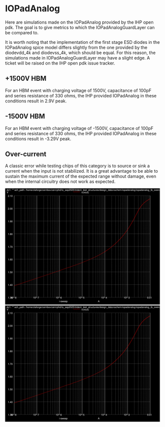 # IOPadAnalog

Here are simulations made on the IOPadAnalog provided by the IHP open pdk.
The goal is to give metrics to which the IOPadAnalogGuardLayer can be compared
to.

It is worth noting that the implementation of the first stage ESD diodes in the
IOPadAnalog spice model differs slightly from the one provided by the diodevdd_4k
and diodevss_4k, which should be equal. For this reason, the simulations
made in IOPadAnalogGuardLayer may have a slight edge. A ticket will be raised
on the IHP open pdk issue tracker.

## +1500V HBM

For an HBM event with charging voltage of 1500V, capacitance of 100pF
and series resistance of 330 ohms, the IHP provided IOPadAnalog in these conditions
result in 2.9V peak.

## -1500V HBM

For an HBM event with charging voltage of -1500V, capacitance of 100pF
and series resistance of 330 ohms, the IHP provided IOPadAnalog in these conditions
result in -3.29V peak.

## Over-current

A classic error while testing chips of this category is to source or sink a current
when the input is not stabilized. It is a great advantage to be able to sustain
the maximum current of the expected range without damage, even when the internal
circuitry does not work as expected.

![Output voltage for positive (outside-to-inside the chip) current](./images/IOPadAnalog_current_source_pos.svg)
![Output voltage for negative (inside-to-outside the chip) current](./images/IOPadAnalog_current_source_pos.svg)

